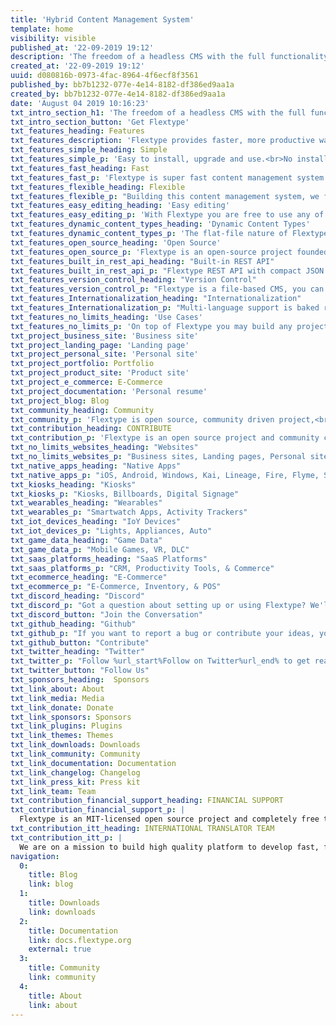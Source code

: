 ```yaml
---
title: 'Hybrid Content Management System'
template: home
visibility: visible
published_at: '22-09-2019 19:12'
description: 'The freedom of a headless CMS with the full functionality of a traditional CMS.'
created_at: '22-09-2019 19:12'
uuid: d080816b-0973-4fac-8964-4f6ecf8f3561
published_by: bb7b1232-077e-4e14-8182-df386ed9aa1a
created_by: bb7b1232-077e-4e14-8182-df386ed9aa1a
date: 'August 04 2019 10:16:23'
txt_intro_section_h1: 'The freedom of a headless CMS with the full functionality of a traditional CMS.'
txt_intro_section_button: 'Get Flextype'
txt_features_heading: Features
txt_features_description: 'Flextype provides faster, more productive way<br> for you to build and manage content for any kind of projects.'
txt_features_simple_heading: Simple
txt_features_simple_p: 'Easy to install, upgrade and use.<br>No installation needed, just copy files to your server!'
txt_features_fast_heading: Fast
txt_features_fast_p: 'Flextype is super fast content management system because of its elegance architecture and built-in <a href="https://docs.flextype.org/en/concepts/performance">smart cache</a>.'
txt_features_flexible_heading: Flexible
txt_features_flexible_p: "Building this content management system, we focused on simplicity and flexibility. To achieve this, we implemented a simple but powerful Core API's."
txt_features_easy_editing_heading: 'Easy editing'
txt_features_easy_editing_p: 'With Flextype you are free to use any of your favorite content editor to write content or our gorgeous %url_start%Admin Panel%url_end%.'
txt_features_dynamic_content_types_heading: 'Dynamic Content Types'
txt_features_dynamic_content_types_p: 'The flat-file nature of Flextype lets you define unlimited custom fields for any of your entries.'
txt_features_open_source_heading: 'Open Source'
txt_features_open_source_p: 'Flextype is an open-source project founded by Sergey Romanenko and maintained by  Flextype Community.<br>Flextype licensed under the MIT LICENSE<br>to set the world free!'
txt_features_built_in_rest_api_heading: "Built-in REST API"
txt_features_built_in_rest_api_p: "Flextype REST API with compact JSON payloads gives you full programmatic control over your content management system."
txt_features_version_control_heading: "Version Control"
txt_features_version_control_p: "Flextype is a file-based CMS, you can version control all content with GIT or any other Version Control System."
txt_features_Internationalization_heading: "Internationalization"
txt_features_Internationalization_p: "Multi-language support is baked right into the core. You may integrate your Flextype powered website with any cloud-based solution for localization management, like Crowdin or Transifex."
txt_features_no_limits_heading: 'Use Cases'
txt_features_no_limits_p: 'On top of Flextype you may build any project you want.'
txt_project_business_site: 'Business site'
txt_project_landing_page: 'Landing page'
txt_project_personal_site: 'Personal site'
txt_project_portfolio: Portfolio
txt_project_product_site: 'Product site'
txt_project_e_commerce: E-Commerce
txt_project_documentation: 'Personal resume'
txt_project_blog: Blog
txt_community_heading: Community
txt_community_p: 'Flextype is open source, community driven project,<br>and maintained by community!'
txt_contribution_heading: CONTRIBUTE
txt_contribution_p: 'Flextype is an open source project and community contributions are essential to its growing and success. Contributing to the Flextype is easy and you can give as little or as much time as you want.'
txt_no_limits_websites_heading: "Websites"
txt_no_limits_websites_p: "Business sites, Landing pages, Personal site, Portfolios, Product sites, Blogs, Web Apps"
txt_native_apps_heading: "Native Apps"
txt_native_apps_p: "iOS, Android, Windows, Kai, Lineage, Fire, Flyme, Sailfish, Tizen, Remix."
txt_kiosks_heading: "Kiosks"
txt_kiosks_p: "Kiosks, Billboards, Digital Signage"
txt_wearables_heading: "Wearables"
txt_wearables_p: "Smartwatch Apps, Activity Trackers"
txt_iot_devices_heading: "IoY Devices"
txt_iot_devices_p: "Lights, Appliances, Auto"
txt_game_data_heading: "Game Data"
txt_game_data_p: "Mobile Games, VR, DLC"
txt_saas_platforms_heading: "SaaS Platforms"
txt_saas_platforms_p: "CRM, Productivity Tools, & Commerce"
txt_ecommerce_heading: "E-Commerce"
txt_ecommerce_p: "E-Commerce, Inventory, & POS"
txt_discord_heading: "Discord"
txt_discord_p: "Got a question about setting up or using Flextype? We'll do our best to help you out. Also here you may start discussions about core, plugin and themes development."
txt_discord_button: "Join the Conversation"
txt_github_heading: "Github"
txt_github_p: "If you want to report a bug or contribute your ideas, you can use the %url_start%Flextype GitHub Issues tracker%url_end%."
txt_github_button: "Contribute"
txt_twitter_heading: "Twitter"
txt_twitter_p: "Follow %url_start%Follow on Twitter%url_end% to get real-time news regarding the development and all events we are attending."
txt_twitter_button: "Follow Us"
txt_sponsors_heading:  Sponsors
txt_link_about: About
txt_link_media: Media
txt_link_donate: Donate
txt_link_sponsors: Sponsors
txt_link_plugins: Plugins
txt_link_themes: Themes
txt_link_downloads: Downloads
txt_link_community: Community
txt_link_documentation: Documentation
txt_link_changelog: Changelog
txt_link_press_kit: Press kit
txt_link_team: Team
txt_contribution_financial_support_heading: FINANCIAL SUPPORT
txt_contribution_financial_support_p: |
  Flextype is an MIT-licensed open source project and completely free to use. However, the amount of effort needed to maintain and develop new features for the project is not sustainable without proper financial backing. <br><br> You can support it's ongoing development by being a project backer or a sponsor:<br><a class="invert" href="https://www.patreon.com/awilum">Become a backer or sponsor on Patreon</a>, <a class="invert" href="//flextype.org/en/one-time-donation">One-time donation via PayPal, QIWI, Sberbank, Yandex</a>, <a class="invert" href="//flextype.org/en/sponsors">Visit our Sponsors & Backers page</a>
txt_contribution_itt_heading: INTERNATIONAL TRANSLATOR TEAM
txt_contribution_itt_p: |
  We are on a mission to build high quality platform to develop fast, flexible, easier to manage websites with Flextype!<br><br>If you wish to participate in the translation of Flextype, please Join Flextype International Translator Team and start translating!<br><br>Our crowdin projects:<br> <a href="https://crowdin.com/project/flextype-plugin-admin" class="invert">Flextype Admin Panel Plugin</a>, <a href="https://crowdin.com/project/flextype-plugin-form-admin" class="invert">Flextype Form Admin Plugin</a>, <a href="https://crowdin.com/project/flextype-plugin-themes-admin" class="invert">Flextype Themes Admin Plugin</a>, <a href="https://crowdin.com/project/flextype-plugin-accounts-admin" class="invert">Flextype Accounts Plugin</a>, <a href="https://crowdin.com/project/flextype-plugin-accounts-admin" class="invert">Flextype Accounts Admin Plugin</a>, <a href="https://crowdin.com/project/flextype-website" class="invert">Flextype Website</a>, <a href="https://crowdin.com/project/flextype-documentation" class="invert">Flextype Documentation</a>
navigation:
  0:
    title: Blog
    link: blog
  1:
    title: Downloads
    link: downloads
  2:
    title: Documentation
    link: docs.flextype.org
    external: true
  3:
    title: Community
    link: community
  4:
    title: About
    link: about
---
```

